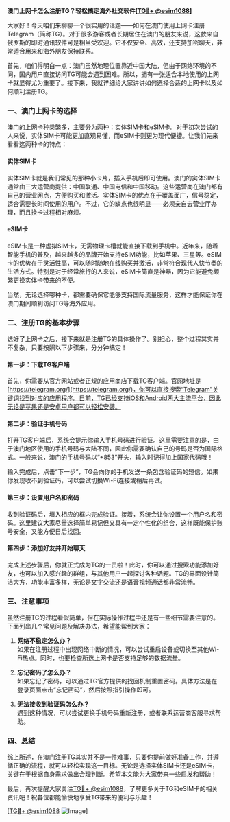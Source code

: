 **澳门上网卡怎么注册TG？轻松搞定海外社交软件[[TG💪+ @esim1088](https://t.me/s/esim1088)]**

大家好！今天咱们来聊聊一个很实用的话题——如何在澳门使用上网卡注册Telegram（简称TG）。对于很多游客或者长期居住在澳门的朋友来说，这款来自俄罗斯的即时通讯软件可是相当受欢迎。它不仅安全、高效，还支持加密聊天，非常适合用来和海外朋友保持联系。

首先，咱们得明白一点：澳门虽然地理位置靠近中国大陆，但由于网络环境的不同，国内用户直接访问TG可能会遇到困难。所以，拥有一张适合本地使用的上网卡就显得尤为重要了。接下来，我就详细给大家讲讲如何选择合适的上网卡以及如何顺利注册TG。

### 一、澳门上网卡的选择

澳门的上网卡种类繁多，主要分为两种：实体SIM卡和eSIM卡。对于初次尝试的人来说，实体SIM卡可能更加直观易懂，而eSIM卡则更为现代便捷。让我们先来看看这两种卡的特点：

#### 实体SIM卡

实体SIM卡就是我们常见的那种小卡片，插入手机后即可使用。澳门的实体SIM卡通常由三大运营商提供：中国联通、中国电信和中国移动。这些运营商在澳门都有自己的营业网点，方便购买和激活。实体SIM卡的优点在于覆盖面广，信号稳定，适合需要长时间使用的用户。不过，它的缺点也很明显——必须亲自去营业厅办理，而且换卡过程相对麻烦。

#### eSIM卡

eSIM卡是一种虚拟SIM卡，无需物理卡槽就能直接下载到手机中。近年来，随着智能手机的普及，越来越多的品牌开始支持eSIM功能，比如苹果、三星等。eSIM卡的优势在于灵活性高，可以随时随地在线购买并激活，非常符合现代人快节奏的生活方式。特别是对于经常旅行的人来说，eSIM卡简直是神器，因为它能避免频繁更换实体卡带来的不便。

当然，无论选择哪种卡，都需要确保它能够支持国际流量服务，这样才能保证你在澳门期间顺利访问TG等海外应用。

### 二、注册TG的基本步骤

选好了上网卡之后，接下来就是注册TG的具体操作了。别担心，整个过程其实并不复杂，只要按照以下步骤来，分分钟搞定！

#### 第一步：下载TG客户端

首先，你需要从官方网站或者正规的应用商店下载TG客户端。官网地址是[https://telegram.org/](https://telegram.org/)，你可以直接搜索“Telegram”关键词找到对应的应用程序。目前，TG已经支持iOS和Android两大主流平台，因此无论是苹果还是安卓用户都可以轻松安装。

#### 第二步：验证手机号码

打开TG客户端后，系统会提示你输入手机号码进行验证。这里需要注意的是，由于澳门地区使用的手机号码与大陆不同，因此你需要确认自己的号码是否为国际格式。一般来说，澳门的手机号码以“+853”开头，输入时记得加上国家代码哦！

输入完成后，点击“下一步”，TG会向你的手机发送一条包含验证码的短信。如果你发现收不到验证码，可以尝试切换Wi-Fi连接或稍后再试。

#### 第三步：设置用户名和密码

收到验证码后，填入相应的框内完成验证。接着，系统会让你设置一个用户名和密码。这里建议大家尽量选择简单易记但又具有一定个性化的组合，这样既能保护账号安全，又能方便日后找回。

#### 第四步：添加好友并开始聊天

完成上述步骤后，你就正式成为TG的一员啦！此时，你可以通过搜索功能添加好友，也可以加入感兴趣的群组，与其他用户一起探讨各种话题。TG的界面设计简洁大方，功能丰富多样，无论是文字交流还是语音视频通话都非常流畅。

### 三、注意事项

虽然注册TG的过程看似简单，但在实际操作过程中还是有一些细节需要注意的。下面列出几个常见问题及解决办法，希望能帮到大家：

1. **网络不稳定怎么办？**  
   如果在注册过程中出现网络中断的情况，可以尝试重启设备或切换至其他Wi-Fi热点。同时，也要检查所选上网卡是否支持足够的数据流量。

2. **忘记密码了怎么办？**  
   如果忘记了密码，可以通过TG官方提供的找回机制重置密码。具体方法是在登录页面点击“忘记密码”，然后按照指引操作即可。

3. **无法接收到验证码怎么办？**  
   遇到这种情况，可以尝试更换手机号码重新注册，或者联系运营商客服寻求帮助。

### 四、总结

综上所述，在澳门注册TG其实并不是一件难事，只要你提前做好准备工作，并遵循正确的流程，就可以轻松实现这一目标。无论是选择实体SIM卡还是eSIM卡，关键在于根据自身需求做出合理判断。希望本文能为大家带来一些启发和帮助！

最后，再次提醒大家关注[TG💪+ @esim1088](https://t.me/s/esim1088)，了解更多关于TG和eSIM卡的相关资讯吧！祝各位都能愉快地享受TG带来的便利与乐趣！

[[TG💪+ @esim1088](https://t.me/s/esim1088) ![Image](https://i.postimg.cc/4NQfJmqS/Snipaste-2025-05-13-00-14-12.png)]
